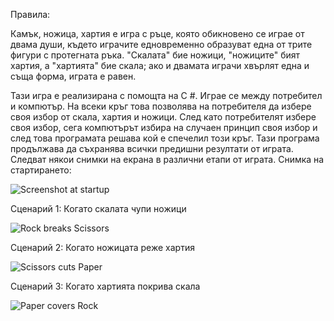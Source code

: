 Правила:
 
 Камък, ножица, хартия e игра с ръце, която обикновено се играе от двама души, където играчите едновременно образуват една от трите фигури с протегната ръка. "Скалата" бие ножици, "ножиците" бият хартия, а "хартията" бие скала; ако и двамата играчи хвърлят една и съща форма, играта е равен.
 
Тази игра е реализирана с помощта на C #. Играе се между потребител и компютър. На всеки кръг това позволява на потребителя да избере своя избор от скала, хартия и ножици. След като потребителят избере своя избор, сега компютърът избира на случаен принцип своя избор и след това програмата решава кой е спечелил този кръг. Тази програма продължава да съхранява всички предишни резултати от играта. Следват някои снимки на екрана в различни етапи от играта.
Снимка на стартирането:

![Screenshot at startup](https://user-images.githubusercontent.com/84450812/118808437-318dd400-b8b2-11eb-9f77-653827696571.jpg)

Сценарий 1: Когато скалата чупи ножици

![Rock breaks Scissors](https://user-images.githubusercontent.com/84450812/118808696-70bc2500-b8b2-11eb-8600-50addc7547cd.jpg)

Сценарий 2: Когато ножицата реже хартия

![Scissors cuts Paper](https://user-images.githubusercontent.com/84450812/118808766-816c9b00-b8b2-11eb-9653-42f3a7ce3c16.jpg)

Сценарий 3: Когато хартията покрива скала

![Paper covers Rock](https://user-images.githubusercontent.com/84450812/118808824-91847a80-b8b2-11eb-8052-93b2771095b3.jpg)

